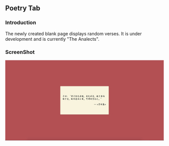 ## Poetry Tab

### Introduction

The newly created blank page displays random verses. It is under development and is currently "The Analects".

### ScreenShot

![screenshot](ScreenShot.png)

